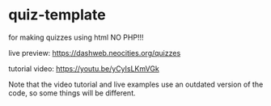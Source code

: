 # quiz-template
for making quizzes using html NO PHP!!!

live preview: https://dashweb.neocities.org/quizzes

tutorial video: https://youtu.be/yCyIsLKmVGk

Note that the video tutorial and live examples use an outdated version of the code, so some things will be different.
